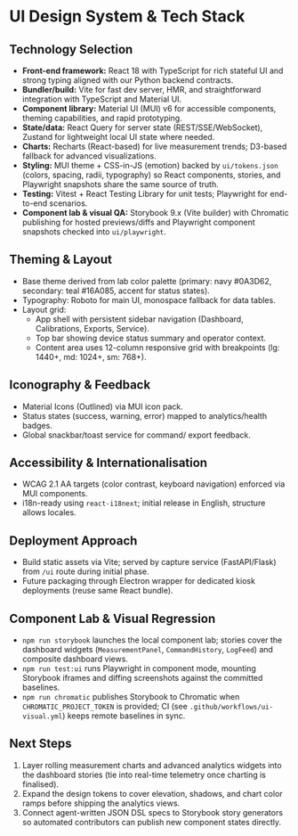 ﻿# UI Design System & Tech Stack

## Technology Selection
- **Front-end framework:** React 18 with TypeScript for rich stateful UI and strong typing aligned with our Python backend contracts.
- **Bundler/build:** Vite for fast dev server, HMR, and straightforward integration with TypeScript and Material UI.
- **Component library:** Material UI (MUI) v6 for accessible components, theming capabilities, and rapid prototyping.
- **State/data:** React Query for server state (REST/SSE/WebSocket), Zustand for lightweight local UI state where needed.
- **Charts:** Recharts (React-based) for live measurement trends; D3-based fallback for advanced visualizations.
- **Styling:** MUI theme + CSS-in-JS (emotion) backed by `ui/tokens.json` (colors, spacing, radii, typography) so React components, stories, and Playwright snapshots share the same source of truth.
- **Testing:** Vitest + React Testing Library for unit tests; Playwright for end-to-end scenarios.
- **Component lab & visual QA:** Storybook 9.x (Vite builder) with Chromatic publishing for hosted previews/diffs and Playwright component snapshots checked into `ui/playwright`.

## Theming & Layout
- Base theme derived from lab color palette (primary: navy #0A3D62, secondary: teal #16A085, accent for status states).
- Typography: Roboto for main UI, monospace fallback for data tables.
- Layout grid:
  - App shell with persistent sidebar navigation (Dashboard, Calibrations, Exports, Service).
  - Top bar showing device status summary and operator context.
  - Content area uses 12-column responsive grid with breakpoints (lg: 1440+, md: 1024+, sm: 768+).

## Iconography & Feedback
- Material Icons (Outlined) via MUI icon pack.
- Status states (success, warning, error) mapped to analytics/health badges.
- Global snackbar/toast service for command/ export feedback.

## Accessibility & Internationalisation
- WCAG 2.1 AA targets (color contrast, keyboard navigation) enforced via MUI components.
- i18n-ready using `react-i18next`; initial release in English, structure allows locales.

## Deployment Approach
- Build static assets via Vite; served by capture service (FastAPI/Flask) from `/ui` route during initial phase.
- Future packaging through Electron wrapper for dedicated kiosk deployments (reuse same React bundle).

## Component Lab & Visual Regression
- `npm run storybook` launches the local component lab; stories cover the dashboard widgets (`MeasurementPanel`, `CommandHistory`, `LogFeed`) and composite dashboard views.
- `npm run test:ui` runs Playwright in component mode, mounting Storybook iframes and diffing screenshots against the committed baselines.
- `npm run chromatic` publishes Storybook to Chromatic when `CHROMATIC_PROJECT_TOKEN` is provided; CI (see `.github/workflows/ui-visual.yml`) keeps remote baselines in sync.

## Next Steps
1. Layer rolling measurement charts and advanced analytics widgets into the dashboard stories (tie into real-time telemetry once charting is finalised).
2. Expand the design tokens to cover elevation, shadows, and chart color ramps before shipping the analytics views.
3. Connect agent-written JSON DSL specs to Storybook story generators so automated contributors can publish new component states directly.
